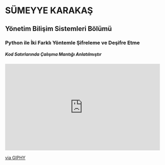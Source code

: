 <h1>SÜMEYYE KARAKAŞ </h1>
<h2>Yönetim Bilişim Sistemleri Bölümü </h2>
<h3> Python ile İki Farklı Yöntemle Şifreleme ve Deşifre Etme </h3>
<h5>Kod Satırlarında Çalışma Mantığı Anlatılmıştır</h5>

<div style="width:100%;height:0;padding-bottom:56%;position:relative;"><iframe src="https://giphy.com/embed/l3dj09hpsfuYkijDi" width="100%" height="100%" style="position:absolute" frameBorder="0" class="giphy-embed" allowFullScreen></iframe></div><p><a href="https://giphy.com/gifs/thegoldbergs--1990-the-goldbergs-l3dj09hpsfuYkijDi">via GIPHY</a></p>
      

